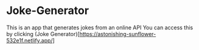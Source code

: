 # Joke-Generator

This is an app that generates jokes from an online API
You can access this by clicking (Joke Generator)[https://astonishing-sunflower-532e1f.netlify.app/]
